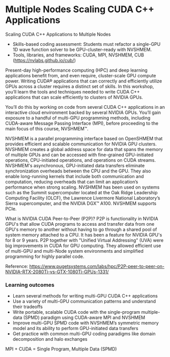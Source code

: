 # Multiple Nodes Scaling CUDA C++ Applications
Scaling CUDA C++ Applications to Multiple Nodes

* Skills-based coding assessment: Students must refactor a single-GPU 1D wave function solver to be GPU-cluster-ready with NVSHMEM.
* Tools, libraries, and frameworks: CUDA, MPI, NVSHMEM, CUB (https://nvlabs.github.io/cub/)

Present-day high-performance computing (HPC) and deep learning applications benefit from, and even require, cluster-scale GPU compute power. Writing CUDA® applications that can correctly and efficiently utilize GPUs across a cluster requires a distinct set of skills. In this workshop, you’ll learn the tools and techniques needed to write CUDA C++ applications that can scale efficiently to clusters of NVIDIA GPUs. 

You’ll do this by working on code from several CUDA C++ applications in an interactive cloud environment backed by several NVIDIA GPUs. You’ll gain exposure to a handful of multi-GPU programming methods, including CUDA-aware Message Passing Interface (MPI), before proceeding to the main focus of this course, NVSHMEM™.

NVSHMEM is a parallel programming interface based on OpenSHMEM that provides efficient and scalable communication for NVIDIA GPU clusters. NVSHMEM creates a global address space for data that spans the memory of multiple GPUs and can be accessed with fine-grained GPU-initiated operations, CPU-initiated operations, and operations on CUDA streams. NVSHMEM's asynchronous, GPU-initiated data transfers eliminate synchronization overheads between the CPU and the GPU. They also enable long-running kernels that include both communication and computation, reducing overheads that can limit an application’s performance when strong scaling. NVSHMEM has been used on systems such as the Summit supercomputer located at the Oak Ridge Leadership Computing Facility (OLCF), the Lawrence Livermore National Laboratory’s Sierra supercomputer, and the NVIDIA DGX™ A100.  NVSHMEM supports PCIe.

What is NVIDIA CUDA Peer-to-Peer (P2P)?
P2P is functionality in NVIDIA GPU's that allow CUDA programs to access and transfer data from one GPU's memory to another without having to go through a shared pool of system memory attached to a CPU. It has been a feature for NVIDIA GPU's for 8 or 9 years. P2P together with "Unified Virtual Addressing" (UVA) were big improvements in CUDA for GPU computing. They allowed efficient use of multi-GPU and multi-Node system environments and simplified programming for highly parallel code.

Reference: https://www.pugetsystems.com/labs/hpc/P2P-peer-to-peer-on-NVIDIA-RTX-2080Ti-vs-GTX-1080Ti-GPUs-1331/

### Learning outcomes
* Learn several methods for writing multi-GPU CUDA C++ applications
* Use a variety of multi-GPU communication patterns and understand their tradeoffs
* Write portable, scalable CUDA code with the single-program multiple-data (SPMD) paradigm using CUDA-aware MPI and NVSHMEM
* Improve multi-GPU SPMD code with NVSHMEM’s symmetric memory model and its ability to perform GPU-initiated data transfers
* Get practice with common multi-GPU coding paradigms like domain decomposition and halo exchanges

MPI + CUDA =  Single Program, Multiple Data (SPMD)
